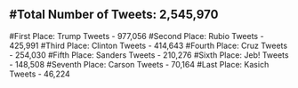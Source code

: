#Total Number of Tweets: 2,545,970 
---
#First Place: Trump Tweets - 977,056
#Second Place: Rubio Tweets - 425,991
#Third Place: Clinton Tweets - 414,643
#Fourth Place: Cruz Tweets - 254,030
#Fifth Place: Sanders Tweets - 210,276
#Sixth Place: Jeb! Tweets - 148,508
#Seventh Place: Carson Tweets - 70,164
#Last Place: Kasich Tweets - 46,224
